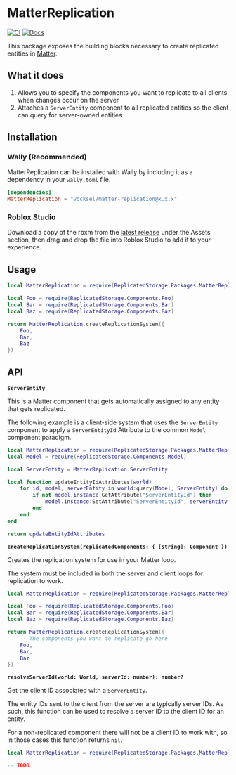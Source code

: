 # MatterReplication

[![CI](https://github.com/vocksel/matter-replication/actions/workflows/ci.yml/badge.svg)](https://github.com/vocksel/matter-replication/actions/workflows/ci.yml)
[![Docs](https://img.shields.io/badge/docs-website-brightgreen)](https://vocksel.github.io/matter-replication)

This package exposes the building blocks necessary to create replicated entities in [Matter](https://eryn.io/matter/).

## What it does

1. Allows you to specify the components you want to replicate to all clients when changes occur on the server
2. Attaches a `ServerEntity` component to all replicated entities so the client can query for server-owned entities

## Installation

### Wally (Recommended)

MatterReplication can be installed with Wally by including it as a dependency in your `wally.toml` file.

```toml
[dependencies]
MatterReplication = "vocksel/matter-replication@x.x.x"
```

### Roblox Studio

Download a copy of the rbxm from the [latest release](https://github.com/vocksel/matter-replication/releases/latest) under the Assets section, then drag and drop the file into Roblox Studio to add it to your experience.

## Usage

```lua
local MatterReplication = require(ReplicatedStorage.Packages.MatterReplication)

local Foo = require(ReplicatedStorage.Components.Foo)
local Bar = require(ReplicatedStorage.Components.Bar)
local Baz = require(ReplicatedStorage.Components.Baz)

return MatterReplication.createReplicationSystem({
	Foo,
	Bar,
	Baz
})
```

## API

**`ServerEntity`**

This is a Matter component that gets automatically assigned to any entity that gets replicated.

The following example is a client-side system that uses the `ServerEntity` component to apply a `ServerEntityId` Attribute to the common `Model` component paradigm.

```lua
local MatterReplication = require(ReplicatedStorage.Packages.MatterReplication)
local Model = require(ReplicatedStorage.Components.Model)

local ServerEntity = MatterReplication.ServerEntity

local function updateEntityIdAttributes(world)
	for id, model, serverEntity in world:query(Model, ServerEntity) do
		if not model.instance:GetAttribute("ServerEntityId") then
			model.instance:SetAttribute("ServerEntityId", serverEntity.id)
		end
	end
end

return updateEntityIdAttributes
```

**`createReplicationSystem(replicatedComponents: { [string]: Component })`**

Creates the replication system for use in your Matter loop.

The system must be included in both the server and client loops for replication to work.

```lua
local MatterReplication = require(ReplicatedStorage.Packages.MatterReplication)

local Foo = require(ReplicatedStorage.Components.Foo)
local Bar = require(ReplicatedStorage.Components.Bar)
local Baz = require(ReplicatedStorage.Components.Baz)

return MatterReplication.createReplicationSystem({
	-- The components you want to replicate go here
	Foo,
	Bar,
	Baz
})
```

**`resolveServerId(world: World, serverId: number): number?`**

Get the client ID associated with a `ServerEntity`.

The entity IDs sent to the client from the server are typically server IDs. As such, this function can be used to resolve a server ID to the client ID for an entity.

For a non-replicated component there will not be a client ID to work with, so in those cases this function returns `nil`.

```lua
local MatterReplication = require(ReplicatedStorage.Packages.MatterReplication)

-- TODO
```
